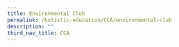 ```yaml
---
title: Environmental Club
permalink: /holistic-education/CCA/environmental-club
description: ""
third_nav_title: CCA
---
```

